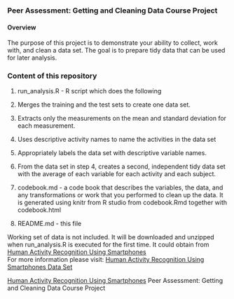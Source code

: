 ### Peer Assessment: Getting and Cleaning Data Course Project

#### Overview
The purpose of this project is to demonstrate your ability to collect, work with, and clean a data set. The goal is to prepare tidy data that can be used for later analysis.

### Content of this repository
1. run_analysis.R - R script which does the following  
  1. Merges the training and the test sets to create one data set.  
  2. Extracts only the measurements on the mean and standard deviation for each measurement.   
  3. Uses descriptive activity names to name the activities in the data set  
  4. Appropriately labels the data set with descriptive variable names.   
  5. From the data set in step 4, creates a second, independent tidy data set with the average of each variable for each activity and each subject.  
  
  
2. codebook.md - a code book that describes the variables, the data, and any transformations or work that you performed to clean up the data. It is generated using knitr from R studio from codebook.Rmd together with codebook.html    

3. README.md - this file  
   
Working set of data is not included. It will be downloaded and unzipped when run_analysis.R is executed for the first time. It could obtain from [Human Activity Recognition Using Smartphones](https://d396qusza40orc.cloudfront.net/getdata%2Fprojectfiles%2FUCI%20HAR%20Dataset.zip)  
For more information please visit: [Human Activity Recognition Using Smartphones Data Set ](http://archive.ics.uci.edu/ml/datasets/Human+Activity+Recognition+Using+Smartphones)

[Human Activity Recognition Using Smartphones](http://archive.ics.uci.edu/ml/datasets/Human+Activity+Recognition+Using+Smartphones)
Peer Assessment: Getting and Cleaning Data Course Project

